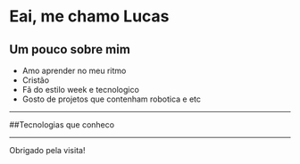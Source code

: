 # Eai, me chamo Lucas


## Um pouco sobre mim  

- Amo aprender no meu ritmo 
- Cristão
- Fã do estilo week e tecnologico 
- Gosto de projetos que contenham robotica e etc

---
##Tecnologias que conheco




---

Obrigado pela visita!

